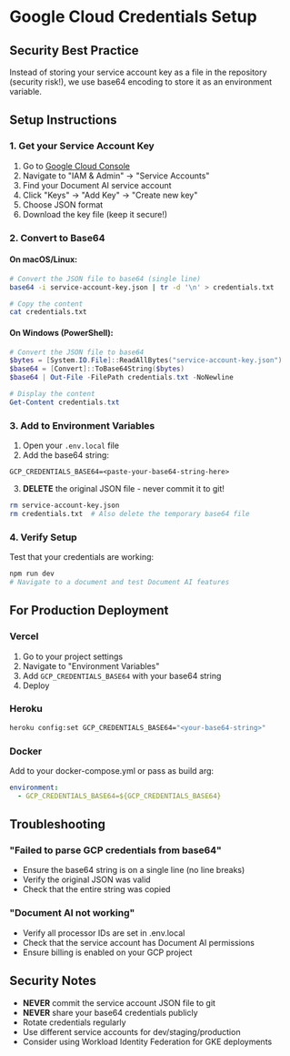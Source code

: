 # Google Cloud Credentials Setup

## Security Best Practice

Instead of storing your service account key as a file in the repository (security risk!), we use base64 encoding to store it as an environment variable.

## Setup Instructions

### 1. Get your Service Account Key

1. Go to [Google Cloud Console](https://console.cloud.google.com)
2. Navigate to "IAM & Admin" → "Service Accounts"
3. Find your Document AI service account
4. Click "Keys" → "Add Key" → "Create new key"
5. Choose JSON format
6. Download the key file (keep it secure!)

### 2. Convert to Base64

#### On macOS/Linux:
```bash
# Convert the JSON file to base64 (single line)
base64 -i service-account-key.json | tr -d '\n' > credentials.txt

# Copy the content
cat credentials.txt
```

#### On Windows (PowerShell):
```powershell
# Convert the JSON file to base64
$bytes = [System.IO.File]::ReadAllBytes("service-account-key.json")
$base64 = [Convert]::ToBase64String($bytes)
$base64 | Out-File -FilePath credentials.txt -NoNewline

# Display the content
Get-Content credentials.txt
```

### 3. Add to Environment Variables

1. Open your `.env.local` file
2. Add the base64 string:
```env
GCP_CREDENTIALS_BASE64=<paste-your-base64-string-here>
```

3. **DELETE** the original JSON file - never commit it to git!
```bash
rm service-account-key.json
rm credentials.txt  # Also delete the temporary base64 file
```

### 4. Verify Setup

Test that your credentials are working:
```bash
npm run dev
# Navigate to a document and test Document AI features
```

## For Production Deployment

### Vercel
1. Go to your project settings
2. Navigate to "Environment Variables"
3. Add `GCP_CREDENTIALS_BASE64` with your base64 string
4. Deploy

### Heroku
```bash
heroku config:set GCP_CREDENTIALS_BASE64="<your-base64-string>"
```

### Docker
Add to your docker-compose.yml or pass as build arg:
```yaml
environment:
  - GCP_CREDENTIALS_BASE64=${GCP_CREDENTIALS_BASE64}
```

## Troubleshooting

### "Failed to parse GCP credentials from base64"
- Ensure the base64 string is on a single line (no line breaks)
- Verify the original JSON was valid
- Check that the entire string was copied

### "Document AI not working"
- Verify all processor IDs are set in .env.local
- Check that the service account has Document AI permissions
- Ensure billing is enabled on your GCP project

## Security Notes

- **NEVER** commit the service account JSON file to git
- **NEVER** share your base64 credentials publicly
- Rotate credentials regularly
- Use different service accounts for dev/staging/production
- Consider using Workload Identity Federation for GKE deployments